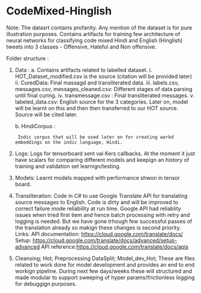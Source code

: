
# CodeMixed-Hinglish
Note: The datasrt contains profanity. Any mention of the dataset is for pure illustration purposes. 
Contains artifacts for training few architecture of neural networks for classifying code mixed Hindi and English (Hinglish) tweets into 3 classes - Offensive, Hateful and Non offensive. 

Folder structure : 
1. Data : 
	a. Contains artifacts related to labelled dataset.
		i. HOT_Dataset_modified.csv is the source (citation will be provided later)
		ii. CuredData:
			Final massagd and transliterated data. 
		iii. labels.csv, messages.csv, messages_cleaned.csv: Different stages of data parsing until final curing. 
		iv. transmessage.csv : Final transliterated messages.
		v. labeled_data.csv: English source for the 3 categories. Later on, model will be learnt on this and then then transferred to our HOT source. 
		Source will be cited later. 
		
	b. HindiCorpus :
		
		Indic corpus that will be used later on for creating workd embeddings on the indic language, Hindi. 

2. 	Logs:
		Logs for tensorboard sent vai Kers callbacks. At the moment it just have scalars for comparing different models
		and keepign an history of training and validation set learnign/testing. 
		
3. 	Models:
		Learnt models mapped with performance shwon in tensor board. 

4. 	Transilteration: 
		Code in C# to use Google Translate API for translating source messages to English. Code is dirty and will be improved to correct failure mode reliability at run time. Google API had reliablity issues 
		when tried first tiem and hence batch processing with retry and logging is needed. But we have gone trhough few successful passes of the translation already so makign these changes is second priority. 
		Links: 
		API documentation: https://cloud.google.com/translate/docs/
		Setup: https://cloud.google.com/translate/docs/advanced/setup-advanced
		API reference:https://cloud.google.com/translate/docs/apis
5.  Cleansing;
	Hot;
	Preprocessing
	DataSplit;
	Model_dev_Hot; 
		These are files related to work done for model development and provides an end to end workign pipeline. During next few days/weeks these will structured and made modular 
		to support sweeping of hyper params/frictionless logging for debuggign purposes. 
		
		
		
		
		
		
		
	
			
		